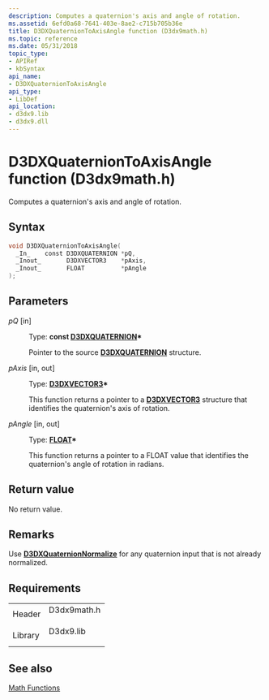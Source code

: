 ```yaml
---
description: Computes a quaternion's axis and angle of rotation.
ms.assetid: 6efd0a68-7641-403e-8ae2-c715b705b36e
title: D3DXQuaternionToAxisAngle function (D3dx9math.h)
ms.topic: reference
ms.date: 05/31/2018
topic_type: 
- APIRef
- kbSyntax
api_name: 
- D3DXQuaternionToAxisAngle
api_type: 
- LibDef
api_location: 
- d3dx9.lib
- d3dx9.dll
---
```


# D3DXQuaternionToAxisAngle function (D3dx9math.h)

Computes a quaternion's axis and angle of rotation.

## Syntax


```C++
void D3DXQuaternionToAxisAngle(
  _In_    const D3DXQUATERNION *pQ,
  _Inout_       D3DXVECTOR3    *pAxis,
  _Inout_       FLOAT          *pAngle
);
```



## Parameters

<dl> <dt>

*pQ* \[in\]
</dt> <dd>

Type: **const [**D3DXQUATERNION**](d3dxquaternion.md)\***

Pointer to the source [**D3DXQUATERNION**](d3dxquaternion.md) structure.

</dd> <dt>

*pAxis* \[in, out\]
</dt> <dd>

Type: **[**D3DXVECTOR3**](d3dxvector3.md)\***

This function returns a pointer to a [**D3DXVECTOR3**](d3dxvector3.md) structure that identifies the quaternion's axis of rotation.

</dd> <dt>

*pAngle* \[in, out\]
</dt> <dd>

Type: **[**FLOAT**](../winprog/windows-data-types.md)\***

This function returns a pointer to a FLOAT value that identifies the quaternion's angle of rotation in radians.

</dd> </dl>

## Return value

No return value.

## Remarks

Use [**D3DXQuaternionNormalize**](d3dxquaternionnormalize.md) for any quaternion input that is not already normalized.

## Requirements



|                    |                                                                                        |
|--------------------|----------------------------------------------------------------------------------------|
| Header<br/>  | <dl> <dt>D3dx9math.h</dt> </dl> |
| Library<br/> | <dl> <dt>D3dx9.lib</dt> </dl>   |



## See also

<dl> <dt>

[Math Functions](dx9-graphics-reference-d3dx-functions-math.md)
</dt> </dl>

 

 
